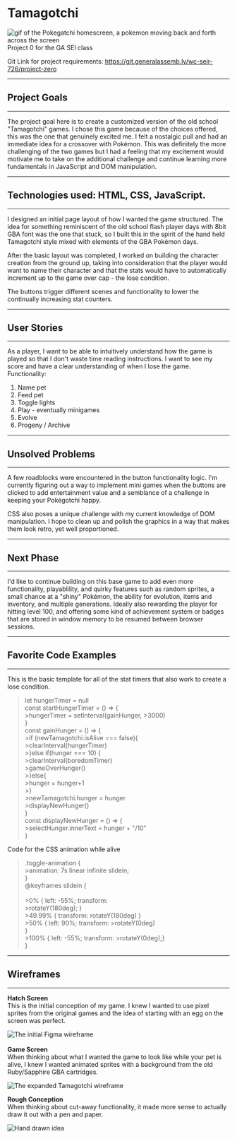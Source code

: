 # Tamagotchi
![gif of the Pokegatchi homescreen, a pokemon moving back and forth across the screen](./pokegatchi-gif.gif)
Project 0 for the GA SEI class

Git Link for project requirements: https://git.generalassemb.ly/wc-seir-726/project-zero

******************************************

## Project Goals

******************************************
The project goal here is to create a customized version of the old school "Tamagotchi" games. I chose this game because of the choices offered, this was the one that genuinely excited me. I felt a nostalgic pull and had an immediate idea for a crossover with Pokémon. This was definitely the more challenging of the two games but I had a feeling that my excitement would motivate me to take on the additional challenge and continue learning more fundamentals in JavaScript and DOM manipulation.
******************************************

## Technologies used: HTML, CSS, JavaScript.

******************************************
I designed an initial page layout of how I wanted the game structured. The idea for something reminiscent of the old school flash player days with 8bit GBA font was the one that stuck, so I built this in the spirit of the hand held Tamagotchi style mixed with elements of the GBA Pokémon days.

After the basic layout was completed, I worked on building the character creation from the ground up, taking into consideration that the player would want to name their character and that the stats would have to automatically increment up to the game over cap - the lose condition.

The buttons trigger different scenes and functionality to lower the continually increasing stat counters.

******************************************

## User Stories

******************************************
As a player, I want to be able to intuitively understand how the game is played so that I don't waste time reading instructions. I want to see my score and have a clear understanding of when I lose the game.
Functionality:
1. Name pet
2. Feed pet
3. Toggle lights
4. Play - eventually minigames
5. Evolve
6. Progeny / Archive

******************************************

## Unsolved Problems

******************************************
A few roadblocks were encountered in the button functionality logic. I'm currently figuring out a way to implement mini games when the buttons are clicked to add entertainment value and a semblance of a challenge in keeping your Pokégotchi happy.

CSS also poses a unique challenge with my current knowledge of DOM manipulation. I hope to clean up and polish the graphics in a way that makes them look retro, yet well proportioned.

******************************************

## Next Phase

******************************************

I'd like to continue building on this base game to add even more functionality, playablility, and quirky features such as random sprites, a small chance at a "shiny" Pokémon, the ability for evolution, items and inventory, and multiple generations. Ideally also rewarding the player for hitting level 100, and offering some kind of achievement system or badges that are stored in window memory to be resumed between browser sessions.

******************************************

## Favorite Code Examples

******************************************
This is the basic template for all of the stat timers that also work to create a lose condition.

  >let hungerTimer = null <br>
  >const startHungerTimer = () => { <br>
    >hungerTimer = setInterval(gainHunger, >3000) <br>
  >} <br>
  >const gainHunger = () => { <br>
    >if (newTamagotchi.isAlive === false){ <br>
      >clearInterval(hungerTimer) <br>
    >}else if(hunger === 10) { <br>
      >clearInterval(boredomTimer) <br>
      >gameOverHunger() <br>
    >}else{ <br>
      >hunger = hunger+1 <br>
    >} <br>
    >newTamagotchi.hunger = hunger <br>
    >displayNewHunger() <br>
  >} <br>
  >const displayNewHunger = () => { <br>
    >selectHunger.innerText = hunger + "/10" <br>
  >} <br>

  Code for the CSS animation while alive

  >.toggle-animation { <br>
    >animation: 7s linear infinite slidein; <br>
  >} <br>
  >@keyframes slidein { <br> <br>
    >0% { left: -55%; transform: <br> >rotateY(180deg); } <br>
    >49.99% { transform: rotateY(180deg) } <br>
    >50% { left: 90%; transform: >rotateY(0deg) <br> }<br>
    >100% { left: -55%; transform: >rotateY(0deg);} <br>
  >} <br>

******************************************

## Wireframes

******************************************
**Hatch Screen** <br>
This is the initial conception of my game. I knew I wanted to use pixel sprites from the original games and the idea of starting with an egg on the screen was perfect.

![The initial Figma wireframe](./Tama-initial.png)
<br><br>
**Game Screen** <br>
When thinking about what I wanted the game to look like while your pet is alive, I knew I wanted animated sprites with a background from the old Ruby/Sapphire GBA cartridges.

![The expanded Tamagotchi wireframe](./Tama-expanded.png)

**Rough Conception** <br>
When thinking about cut-away functionality, it made more sense to actually draw it out with a pen and paper.

![Hand drawn idea](./Tama-drawing.png)
